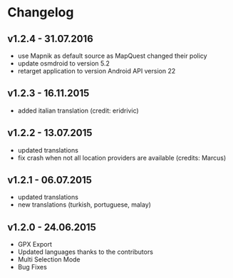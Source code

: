 # Changelog
## v1.2.4 - 31.07.2016
* use Mapnik as default source as MapQuest changed their policy
* update osmdroid to version 5.2
* retarget application to version Android API version 22

## v1.2.3 - 16.11.2015
* added italian translation (credit: eridrivic)

## v1.2.2 - 13.07.2015
* updated translations
* fix crash when not all location providers are available (credits: Marcus)

## v1.2.1 - 06.07.2015
* updated translations
* new translations (turkish, portuguese, malay)

## v1.2.0 - 24.06.2015
* GPX Export
* Updated languages thanks to the contributors
* Multi Selection Mode
* Bug Fixes
